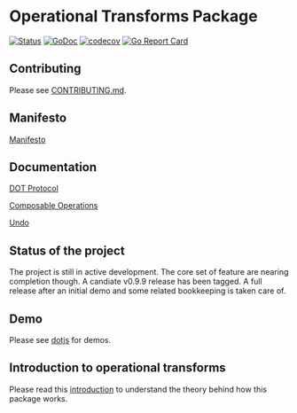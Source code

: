 # Operational Transforms Package

[![Status](https://travis-ci.org/dotchain/dot.svg?branch=master)](https://travis-ci.org/dotchain/dot?branch=master)
[![GoDoc](https://godoc.org/github.com/dotchain/dot?status.svg)](https://godoc.org/github.com/dotchain/dot)
[![codecov](https://codecov.io/gh/dotchain/dot/branch/master/graph/badge.svg)](https://codecov.io/gh/dotchain/dot)
[![Go Report Card](https://goreportcard.com/badge/github.com/dotchain/dot)](https://goreportcard.com/report/github.com/dotchain/dot)

## Contributing

Please see [CONTRIBUTING.md](CONTRIBUTING.md).

## Manifesto

[Manifesto](docs/Manifesto.md)

## Documentation

[DOT Protocol](docs/Protocol.md)

[Composable Operations](docs/ComposableOperations.md)

[Undo](docs/Undo.md)

## Status of the project

The project is still in active development.  The core set of feature
are nearing completion though. A candiate v0.9.9 release has been
tagged. A full release after an initial demo and some related
bookkeeping is taken care of.

## Demo

Please see [dotjs](https://github.com/dotchain/dotjs) for demos.

## Introduction to operational transforms

Please read this [introduction](docs/IntroductionToOperationalTransforms.md) to
understand the theory behind how this package works.


